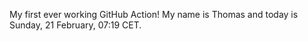 My first ever working GitHub Action!
My name is Thomas and today is Sunday, 21 February, 07:19 CET. 
